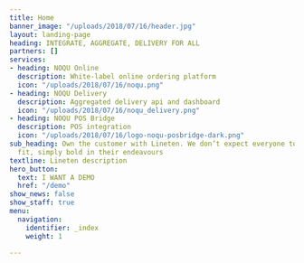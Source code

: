 ```yaml
---
title: Home
banner_image: "/uploads/2018/07/16/header.jpg"
layout: landing-page
heading: INTEGRATE, AGGREGATE, DELIVERY FOR ALL
partners: []
services:
- heading: NOQU Online
  description: White-label online ordering platform
  icon: "/uploads/2018/07/16/noqu.png"
- heading: NOQU Delivery
  description: Aggregated delivery api and dashboard
  icon: "/uploads/2018/07/16/noqu_delivery.png"
- heading: NOQU POS Bridge
  description: POS integration
  icon: "/uploads/2018/07/16/logo-noqu-posbridge-dark.png"
sub_heading: Own the customer with Lineten. We don’t expect everyone to be a perfect
  fit, simply bold in their endeavours
textline: Lineten description
hero_button:
  text: I WANT A DEMO
  href: "/demo"
show_news: false
show_staff: true
menu:
  navigation:
    identifier: _index
    weight: 1

---
```


